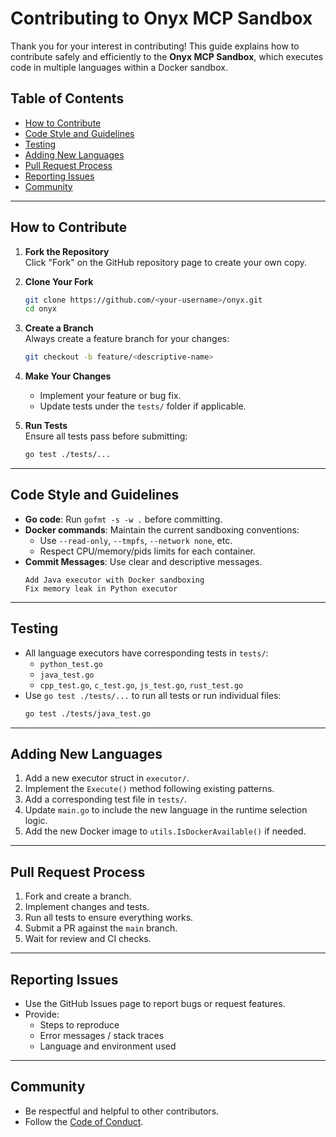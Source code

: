 # Contributing to Onyx MCP Sandbox

Thank you for your interest in contributing! This guide explains how to contribute safely and efficiently to the **Onyx MCP Sandbox**, which executes code in multiple languages within a Docker sandbox.

## Table of Contents

- [How to Contribute](#how-to-contribute)
- [Code Style and Guidelines](#code-style-and-guidelines)
- [Testing](#testing)
- [Adding New Languages](#adding-new-languages)
- [Pull Request Process](#pull-request-process)
- [Reporting Issues](#reporting-issues)
- [Community](#community)

---

## How to Contribute

1. **Fork the Repository**  
   Click "Fork" on the GitHub repository page to create your own copy.

2. **Clone Your Fork**  
   ```bash
   git clone https://github.com/<your-username>/onyx.git
   cd onyx
   ```

3. **Create a Branch**  
   Always create a feature branch for your changes:
   ```bash
   git checkout -b feature/<descriptive-name>
   ```

4. **Make Your Changes**
   * Implement your feature or bug fix.
   * Update tests under the `tests/` folder if applicable.

5. **Run Tests**  
   Ensure all tests pass before submitting:
   ```bash
   go test ./tests/...
   ```

---

## Code Style and Guidelines

* **Go code**: Run `gofmt -s -w .` before committing.
* **Docker commands**: Maintain the current sandboxing conventions:
  * Use `--read-only`, `--tmpfs`, `--network none`, etc.
  * Respect CPU/memory/pids limits for each container.
* **Commit Messages**: Use clear and descriptive messages.
  ```
  Add Java executor with Docker sandboxing
  Fix memory leak in Python executor
  ```

---

## Testing

* All language executors have corresponding tests in `tests/`:
  * `python_test.go`
  * `java_test.go`
  * `cpp_test.go`, `c_test.go`, `js_test.go`, `rust_test.go`
* Use `go test ./tests/...` to run all tests or run individual files:
  ```bash
  go test ./tests/java_test.go
  ```

---

## Adding New Languages

1. Add a new executor struct in `executor/`.
2. Implement the `Execute()` method following existing patterns.
3. Add a corresponding test file in `tests/`.
4. Update `main.go` to include the new language in the runtime selection logic.
5. Add the new Docker image to `utils.IsDockerAvailable()` if needed.

---

## Pull Request Process

1. Fork and create a branch.
2. Implement changes and tests.
3. Run all tests to ensure everything works.
4. Submit a PR against the `main` branch.
5. Wait for review and CI checks.

---

## Reporting Issues

* Use the GitHub Issues page to report bugs or request features.
* Provide:
  * Steps to reproduce
  * Error messages / stack traces
  * Language and environment used

---

## Community

* Be respectful and helpful to other contributors.
* Follow the [Code of Conduct](CODE_OF_CONDUCT.md).
